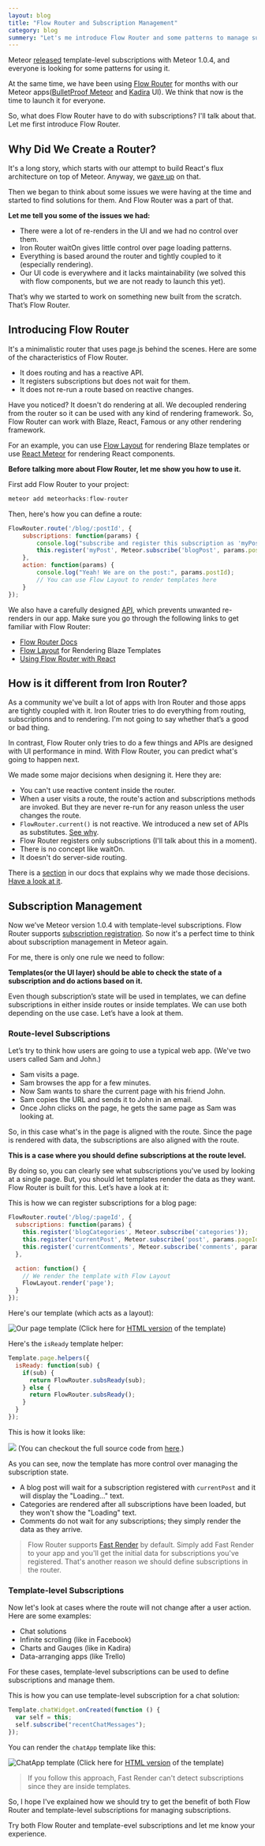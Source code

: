 ```yaml
---
layout: blog
title: "Flow Router and Subscription Management"
category: blog
summery: "Let's me introduce Flow Router and some patterns to manage subscriptions."
---
```


Meteor [released](https://www.meteor.com/blog/2015/03/17/meteor-104-mongo-cordova-template-subscriptions) template-level subscriptions with Meteor 1.0.4, and everyone is looking for some patterns for using it.

At the same time, we have been using [Flow Router](https://github.com/meteorhacks/flow-router/) for months with our Meteor apps([BulletProof Meteor](https://bulletproofmeteor.com/) and [Kadira](http://kadira.io/) UI). We think that now is the time to launch it for everyone. 

So, what does Flow Router have to do with subscriptions? I'll talk about that. Let me first introduce Flow Router.

## Why Did We Create a Router?

It's a long story, which starts with our attempt to build React's flux architecture on top of Meteor. Anyway, we [gave up](https://forums.meteor.com/t/meteorflux-flow/920/9?u=arunoda) on that. 

Then we began to think about some issues we were having at the time and started to find solutions for them. And Flow Router was a part of that. 

**Let me tell you some of the issues we had:**

* There were a lot of re-renders in the UI and we had no control over them.
* Iron Router waitOn gives little control over page loading patterns. 
* Everything is based around the router and tightly coupled to it (especially rendering).
* Our UI code is everywhere and it lacks maintainability (we solved this with flow components, but we are not ready to launch this yet).

That’s why we started to work on something new built from the scratch. That’s Flow Router.

## Introducing Flow Router

It's a minimalistic router that uses page.js behind the scenes. Here are some of the characteristics of Flow Router.

* It does routing and has a reactive API.
* It registers subscriptions but does not wait for them.
* It does not re-run a route based on reactive changes.

Have you noticed? It doesn't do rendering at all. We decoupled rendering from the router so it can be used with any kind of rendering framework. So, Flow Router can work with Blaze, React, Famous or any other rendering framework.

For an example, you can use [Flow Layout](https://github.com/meteorhacks/flow-layout) for rendering Blaze templates or use [React Meteor](https://github.com/reactjs/react-meteor/) for rendering React components.

**Before talking more about Flow Router, let me show you how to use it.**

First add Flow Router to your project:

~~~js
meteor add meteorhacks:flow-router
~~~

Then, here's how you can define a route:

~~~js
FlowRouter.route('/blog/:postId', {
    subscriptions: function(params) {
        console.log("subscribe and register this subscription as 'myPost'");
        this.register('myPost', Meteor.subscribe('blogPost', params.postId));
    },
    action: function(params) {
        console.log("Yeah! We are on the post:", params.postId);
        // You can use Flow Layout to render templates here
    }
});
~~~

We also have a carefully designed [API](https://github.com/meteorhacks/flow-router#api), which prevents unwanted re-renders in our app. Make sure you go through the following links to get familiar with Flow Router:

* [Flow Router Docs](https://github.com/meteorhacks/flow-router)
* [Flow Layout](https://github.com/meteorhacks/flow-layout) for Rendering Blaze Templates
* [Using Flow Router with React](https://github.com/meteorhacks/flow-router/issues/29)

## How is it different from Iron Router?

As a community we've built a lot of apps with Iron Router and those apps are tightly coupled with it. Iron Router tries to do everything from routing, subscriptions and to rendering. I'm not going to say whether that’s a good or bad thing. 

In contrast, Flow Router only tries to do a few things and APIs are designed with UI performance in mind. With Flow Router, you can predict what's going to happen next.

We made some major decisions when designing it. Here they are:

* You can't use reactive content inside the router.
* When a user visits a route, the route's action and subscriptions methods are invoked. But they are never re-run for any reason unless the user changes the route.
* `FlowRouter.current()` is not reactive. We introduced a new set of APIs as substitutes. [See why](https://github.com/meteorhacks/flow-router#routercurrent-is-evil).
* Flow Router registers only subscriptions (I'll talk about this in a moment).
* There is no concept like waitOn.
* It doesn't do server-side routing.

There is a [section](https://github.com/meteorhacks/flow-router#difference-with-iron-router) in our docs that explains why we made those decisions. [Have a look at it](https://github.com/meteorhacks/flow-router#difference-with-iron-router).


## Subscription Management

Now we’ve Meteor version 1.0.4 with template-level subscriptions. Flow Router supports [subscription registration](https://github.com/meteorhacks/flow-router#subscription-management). So now it's a perfect time to think about subscription management in Meteor again.

For me, there is only one rule we need to follow:

**Templates(or the UI layer) should be able to check the state of a subscription and do actions based on it.**

Even though subscription’s state will be used in templates, we can define subscriptions in either inside routes or inside templates. We can use both depending on the use case. Let’s have a look at them.

### Route-level Subscriptions

Let’s try to think how users are going to use a typical web app.
(We've two users called Sam and John.)

* Sam visits a page.
* Sam browses the app for a few minutes.
* Now Sam wants to share the current page with his friend John.
* Sam copies the URL and sends it to John in an email. 
* Once John clicks on the page, he gets the same page as Sam was looking at.

So, in this case what's in the page is aligned with the route. Since the page is rendered with data, the subscriptions are also aligned with the route. 

**This is a case where you should define subscriptions at the route level.**

By doing so, you can clearly see what subscriptions you've used by looking at a single page. But, you should let templates render the data as they want. Flow Router is built for this. Let’s have a look at it:

This is how we can register subscriptions for a blog page:

~~~js
FlowRouter.route('/blog/:pageId', {
  subscriptions: function(params) {
    this.register('blogCategories', Meteor.subscribe('categories'));
    this.register('currentPost', Meteor.subscribe('post', params.pageId));
    this.register('currentComments', Meteor.subscribe('comments', params.pageId));
  },

  action: function() {
    // We render the template with Flow Layout
    FlowLayout.render('page');
  }
});
~~~

Here's our template (which acts as a layout):

![Our page template](https://cldup.com/9Er9is4L90.png)
(Click here for [HTML version](https://gist.github.com/arunoda/26c77af787a50be2b73d) of the template)

Here's the `isReady` template helper:

~~~js
Template.page.helpers({
  isReady: function(sub) {
    if(sub) {
      return FlowRouter.subsReady(sub);
    } else {
      return FlowRouter.subsReady();
    }
  }
});
~~~

This is how it looks like:

![](https://cldup.com/esLzM8cjEL.gif)
(You can checkout the full source code from [here](https://github.com/flow-examples/subscriptions-management).)

As you can see, now the template has more control over managing the subscription state.

* A blog post will wait for a subscription registered with `currentPost` and it will display the "Loading..." text.
* Categories are rendered after all subscriptions have been loaded, but they won't show the "Loading" text.
* Comments do not wait for any subscriptions; they simply render the data as they arrive.

> Flow Router supports [Fast Render](https://github.com/meteorhacks/fast-render) by default. Simply add Fast Render to your app and you'll get the initial data for subscriptions you've registered. That's another reason we should define subscriptions in the router.

### Template-level Subscriptions

Now let's look at cases where the route will not change after a user action. Here are some examples:

* Chat solutions
* Infinite scrolling (like in Facebook)
* Charts and Gauges (like in Kadira)
* Data-arranging apps (like Trello)

For these cases, template-level subscriptions can be used to define subscriptions and manage them.

This is how you can use template-level subscription for a chat solution:

~~~js
Template.chatWidget.onCreated(function () {
  var self = this;
  self.subscribe("recentChatMessages");
});
~~~

You can render the `chatApp` template like this:

![ChatApp template](https://cldup.com/QaOwGlbKCa.png)
(Click here for [HTML version](https://gist.github.com/arunoda/c841223830f2498ef98c) of the template)

> If you follow this approach, Fast Render can't detect subscriptions since they are inside templates.

So, I hope I've explained how we should try to get the benefit of both Flow Router and template-level subscriptions for managing subscriptions.

Try both Flow Router and template-evel subscriptions and let me know your experience.
